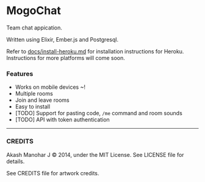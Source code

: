 # MogoChat

Team chat appication.

Written using Elixir, Ember.js and Postgresql.

Refer to [docs/install-heroku.md](https://github.com/HashNuke/mogo-chat/blob/master/docs/install-heroku.md) for installation instructions for Heroku. Instructions for more platforms will come soon.

### Features

* Works on mobile devices ~!
* Multiple rooms
* Join and leave rooms
* Easy to install
* [TODO] Support for pasting code, `/me` command and room sounds
* [TODO] API with token authentication

---------------------------------------------------

### CREDITS

Akash Manohar J &copy; 2014, under the MIT License. See LICENSE file for details.

See CREDITS file for artwork credits.
